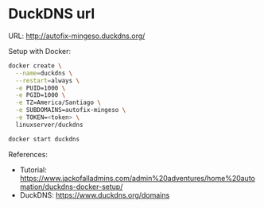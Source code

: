 # DuckDNS url

URL: http://autofix-mingeso.duckdns.org/

Setup with Docker:

```sh
docker create \
  --name=duckdns \
  --restart=always \
  -e PUID=1000 \
  -e PGID=1000 \
  -e TZ=America/Santiago \
  -e SUBDOMAINS=autofix-mingeso \
  -e TOKEN=<token> \
  linuxserver/duckdns
```
```sh
docker start duckdns
```

References:

- Tutorial: https://www.jackofalladmins.com/admin%20adventures/home%20automation/duckdns-docker-setup/
- DuckDNS: https://www.duckdns.org/domains